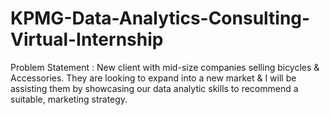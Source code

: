 # KPMG-Data-Analytics-Consulting-Virtual-Internship
Problem Statement : New client with mid-size companies selling bicycles &amp; Accessories. They are looking to expand into a new market &amp; I will be assisting them by showcasing our data analytic skills to recommend a suitable, marketing strategy.
